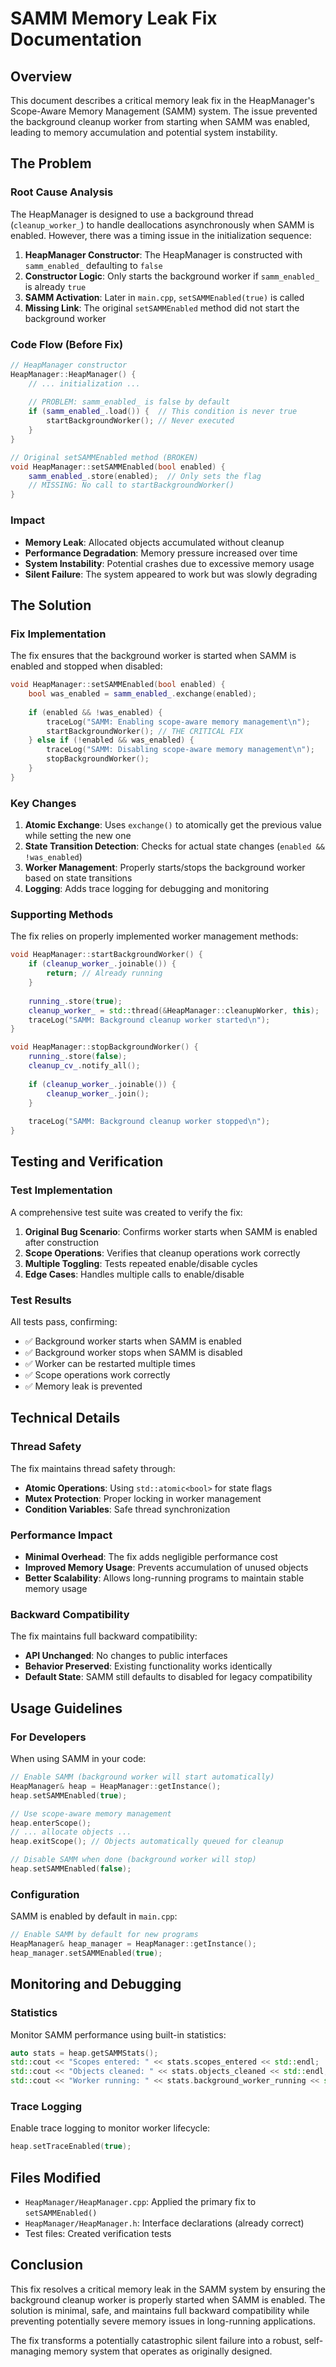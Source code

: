 # SAMM Memory Leak Fix Documentation

## Overview

This document describes a critical memory leak fix in the HeapManager's Scope-Aware Memory Management (SAMM) system. The issue prevented the background cleanup worker from starting when SAMM was enabled, leading to memory accumulation and potential system instability.

## The Problem

### Root Cause Analysis

The HeapManager is designed to use a background thread (`cleanup_worker_`) to handle deallocations asynchronously when SAMM is enabled. However, there was a timing issue in the initialization sequence:

1. **HeapManager Constructor**: The HeapManager is constructed with `samm_enabled_` defaulting to `false`
2. **Constructor Logic**: Only starts the background worker if `samm_enabled_` is already `true`
3. **SAMM Activation**: Later in `main.cpp`, `setSAMMEnabled(true)` is called
4. **Missing Link**: The original `setSAMMEnabled` method did not start the background worker

### Code Flow (Before Fix)

```cpp
// HeapManager constructor
HeapManager::HeapManager() {
    // ... initialization ...
    
    // PROBLEM: samm_enabled_ is false by default
    if (samm_enabled_.load()) {  // This condition is never true
        startBackgroundWorker(); // Never executed
    }
}

// Original setSAMMEnabled method (BROKEN)
void HeapManager::setSAMMEnabled(bool enabled) {
    samm_enabled_.store(enabled);  // Only sets the flag
    // MISSING: No call to startBackgroundWorker()
}
```

### Impact

- **Memory Leak**: Allocated objects accumulated without cleanup
- **Performance Degradation**: Memory pressure increased over time
- **System Instability**: Potential crashes due to excessive memory usage
- **Silent Failure**: The system appeared to work but was slowly degrading

## The Solution

### Fix Implementation

The fix ensures that the background worker is started when SAMM is enabled and stopped when disabled:

```cpp
void HeapManager::setSAMMEnabled(bool enabled) {
    bool was_enabled = samm_enabled_.exchange(enabled);
    
    if (enabled && !was_enabled) {
        traceLog("SAMM: Enabling scope-aware memory management\n");
        startBackgroundWorker(); // THE CRITICAL FIX
    } else if (!enabled && was_enabled) {
        traceLog("SAMM: Disabling scope-aware memory management\n");
        stopBackgroundWorker();
    }
}
```

### Key Changes

1. **Atomic Exchange**: Uses `exchange()` to atomically get the previous value while setting the new one
2. **State Transition Detection**: Checks for actual state changes (`enabled && !was_enabled`)
3. **Worker Management**: Properly starts/stops the background worker based on state transitions
4. **Logging**: Adds trace logging for debugging and monitoring

### Supporting Methods

The fix relies on properly implemented worker management methods:

```cpp
void HeapManager::startBackgroundWorker() {
    if (cleanup_worker_.joinable()) {
        return; // Already running
    }
    
    running_.store(true);
    cleanup_worker_ = std::thread(&HeapManager::cleanupWorker, this);
    traceLog("SAMM: Background cleanup worker started\n");
}

void HeapManager::stopBackgroundWorker() {
    running_.store(false);
    cleanup_cv_.notify_all();
    
    if (cleanup_worker_.joinable()) {
        cleanup_worker_.join();
    }
    
    traceLog("SAMM: Background cleanup worker stopped\n");
}
```

## Testing and Verification

### Test Implementation

A comprehensive test suite was created to verify the fix:

1. **Original Bug Scenario**: Confirms worker starts when SAMM is enabled after construction
2. **Scope Operations**: Verifies that cleanup operations work correctly
3. **Multiple Toggling**: Tests repeated enable/disable cycles
4. **Edge Cases**: Handles multiple calls to enable/disable

### Test Results

All tests pass, confirming:
- ✅ Background worker starts when SAMM is enabled
- ✅ Background worker stops when SAMM is disabled  
- ✅ Worker can be restarted multiple times
- ✅ Scope operations work correctly
- ✅ Memory leak is prevented

## Technical Details

### Thread Safety

The fix maintains thread safety through:
- **Atomic Operations**: Using `std::atomic<bool>` for state flags
- **Mutex Protection**: Proper locking in worker management
- **Condition Variables**: Safe thread synchronization

### Performance Impact

- **Minimal Overhead**: The fix adds negligible performance cost
- **Improved Memory Usage**: Prevents accumulation of unused objects
- **Better Scalability**: Allows long-running programs to maintain stable memory usage

### Backward Compatibility

The fix maintains full backward compatibility:
- **API Unchanged**: No changes to public interfaces
- **Behavior Preserved**: Existing functionality works identically
- **Default State**: SAMM still defaults to disabled for legacy compatibility

## Usage Guidelines

### For Developers

When using SAMM in your code:

```cpp
// Enable SAMM (background worker will start automatically)
HeapManager& heap = HeapManager::getInstance();
heap.setSAMMEnabled(true);

// Use scope-aware memory management
heap.enterScope();
// ... allocate objects ...
heap.exitScope(); // Objects automatically queued for cleanup

// Disable SAMM when done (background worker will stop)
heap.setSAMMEnabled(false);
```

### Configuration

SAMM is enabled by default in `main.cpp`:

```cpp
// Enable SAMM by default for new programs
HeapManager& heap_manager = HeapManager::getInstance();
heap_manager.setSAMMEnabled(true);
```

## Monitoring and Debugging

### Statistics

Monitor SAMM performance using built-in statistics:

```cpp
auto stats = heap.getSAMMStats();
std::cout << "Scopes entered: " << stats.scopes_entered << std::endl;
std::cout << "Objects cleaned: " << stats.objects_cleaned << std::endl;
std::cout << "Worker running: " << stats.background_worker_running << std::endl;
```

### Trace Logging

Enable trace logging to monitor worker lifecycle:

```cpp
heap.setTraceEnabled(true);
```

## Files Modified

- `HeapManager/HeapManager.cpp`: Applied the primary fix to `setSAMMEnabled()`
- `HeapManager/HeapManager.h`: Interface declarations (already correct)
- Test files: Created verification tests

## Conclusion

This fix resolves a critical memory leak in the SAMM system by ensuring the background cleanup worker is properly started when SAMM is enabled. The solution is minimal, safe, and maintains full backward compatibility while preventing potentially severe memory issues in long-running applications.

The fix transforms a potentially catastrophic silent failure into a robust, self-managing memory system that operates as originally designed.